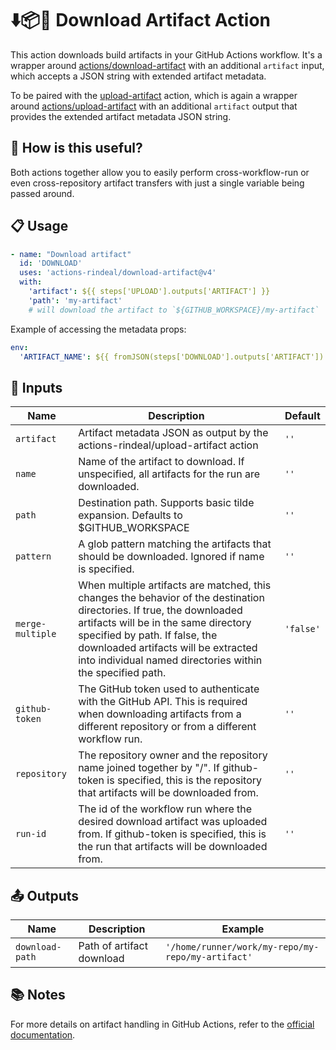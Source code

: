 # ⬇️📦🚀 Download Artifact Action

This action downloads build artifacts in your GitHub Actions workflow.
It's a wrapper around [actions/download-artifact](https://github.com/actions/download-artifact)
with an additional `artifact` input, which accepts a JSON string with extended artifact metadata.

To be paired with the [upload-artifact](https://github.com/actions-rindeal/upload-artifact) action,
which is again a wrapper around [actions/upload-artifact](https://github.com/actions/upload-artifact)
with an additional `artifact` output that provides the extended artifact metadata JSON string.

## 🌟 How is this useful?

Both actions together allow you to easily perform cross-workflow-run or even cross-repository artifact transfers
with just a single variable being passed around.

## 📋 Usage

```yaml
- name: "Download artifact"
  id: 'DOWNLOAD'
  uses: 'actions-rindeal/download-artifact@v4'
  with:
    'artifact': ${{ steps['UPLOAD'].outputs['ARTIFACT'] }}
    'path': 'my-artifact'
    # will download the artifact to `${GITHUB_WORKSPACE}/my-artifact`
```

Example of accessing the metadata props:
```yaml
env:
  'ARTIFACT_NAME': ${{ fromJSON(steps['DOWNLOAD'].outputs['ARTIFACT']).name }}
```

## 🔧 Inputs

| Name             | Description                                                                 | Default          |
|------------------|-----------------------------------------------------------------------------|------------------|
| `artifact`       | Artifact metadata JSON as output by the actions-rindeal/upload-artifact action | `''`             |
| `name`           | Name of the artifact to download. If unspecified, all artifacts for the run are downloaded. | `''`             |
| `path`           | Destination path. Supports basic tilde expansion. Defaults to $GITHUB_WORKSPACE | `''`             |
| `pattern`        | A glob pattern matching the artifacts that should be downloaded. Ignored if name is specified. | `''`             |
| `merge-multiple` | When multiple artifacts are matched, this changes the behavior of the destination directories. If true, the downloaded artifacts will be in the same directory specified by path. If false, the downloaded artifacts will be extracted into individual named directories within the specified path. | `'false'`        |
| `github-token`   | The GitHub token used to authenticate with the GitHub API. This is required when downloading artifacts from a different repository or from a different workflow run. | `''`             |
| `repository`     | The repository owner and the repository name joined together by "/". If github-token is specified, this is the repository that artifacts will be downloaded from. | `''`             |
| `run-id`         | The id of the workflow run where the desired download artifact was uploaded from. If github-token is specified, this is the run that artifacts will be downloaded from. | `''`             |

## 📤 Outputs

| Name           | Description                | Example                                                      |
|----------------|----------------------------|--------------------------------------------------------------|
| `download-path`| Path of artifact download  | `'/home/runner/work/my-repo/my-repo/my-artifact'`            |

## 📚 Notes

For more details on artifact handling in GitHub Actions, refer to the [official documentation](https://docs.github.com/en/actions/using-workflows/storing-workflow-data-as-artifacts).
